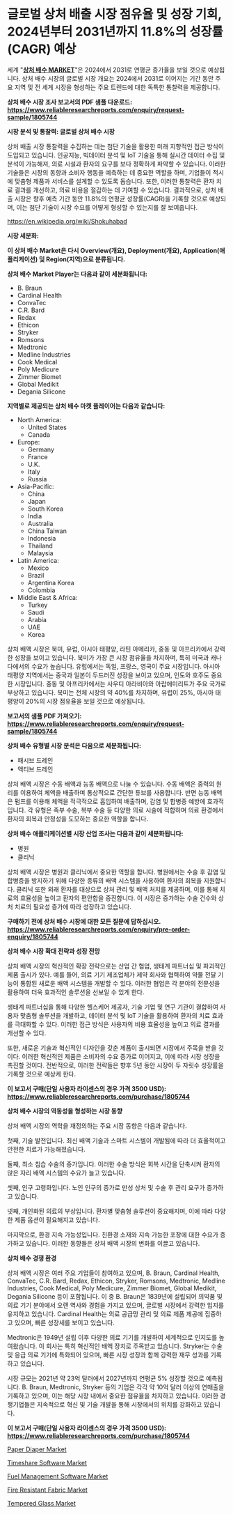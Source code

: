 <p><h1>글로벌 상처 배출 시장 점유율 및 성장 기회, 2024년부터 2031년까지 11.8%의 성장률(CAGR) 예상</h1></p><p>세계 "<strong><a href="https://www.reliableresearchreports.com/wound-drainage-r1805744?utm_campaign=105&utm_medium=8&utm_source=Github&utm_content=ia&utm_term=15112024&utm_id=wound-drainage">상처 배수 MARKET</a></strong>"은 2024에서 2031로 연평균 증가율을 보일 것으로 예상됩니다. 상처 배수 시장의 글로벌 시장 개요는 2024에서 2031로 이어지는 기간 동안 주요 지역 및 전 세계 시장을 형성하는 주요 트렌드에 대한 독특한 통찰력을 제공합니다.</p>
<p><strong>상처 배수 시장 조사 보고서의 PDF 샘플 다운로드: <a href="https://www.reliableresearchreports.com/enquiry/request-sample/1805744?utm_campaign=105&utm_medium=8&utm_source=Github&utm_content=ia&utm_term=15112024&utm_id=wound-drainage">https://www.reliableresearchreports.com/enquiry/request-sample/1805744</a></strong></p>
<p><strong>시장 분석 및 통찰력: 글로벌 상처 배수 시장</strong></p>
<p><p>상처 배출 시장 통찰력을 수집하는 데는 첨단 기술을 활용한 미래 지향적인 접근 방식이 도입되고 있습니다. 인공지능, 빅데이터 분석 및 IoT 기술을 통해 실시간 데이터 수집 및 분석이 가능해져, 의료 시설과 환자의 요구를 보다 정확하게 파악할 수 있습니다. 이러한 기술들은 시장의 동향과 소비자 행동을 예측하는 데 중요한 역할을 하며, 기업들이 적시에 맞춤형 제품과 서비스를 설계할 수 있도록 돕습니다. 또한, 이러한 통찰력은 환자 치료 결과를 개선하고, 의료 비용을 절감하는 데 기여할 수 있습니다. 결과적으로, 상처 배출 시장은 향후 예측 기간 동안 11.8%의 연평균 성장률(CAGR)을 기록할 것으로 예상되며, 이는 첨단 기술이 시장 수요를 어떻게 형성할 수 있는지를 잘 보여줍니다.</p></p>
<p><a href="%7CAUTHORITHY_DOMAIN_URL%7C?utm_campaign=105&utm_medium=8&utm_source=Github&utm_content=ia&utm_term=15112024&utm_id=wound-drainage">https://en.wikipedia.org/wiki/Shokuhabad</a></p>
<p><strong>시장 세분화:</strong></p>
<p><strong>이 상처 배수 Market은 다시 Overview(개요), Deployment(개요), Application(애플리케이션) 및 Region(지역)으로 분류됩니다.</strong></p>
<p><strong>상처 배수 Market Player는 다음과 같이 세분화됩니다:</strong></p>
<p><ul><li>B. Braun</li><li>Cardinal Health</li><li>ConvaTec</li><li>C.R. Bard</li><li>Redax</li><li>Ethicon</li><li>Stryker</li><li>Romsons</li><li>Medtronic</li><li>Medline Industries</li><li>Cook Medical</li><li>Poly Medicure</li><li>Zimmer Biomet</li><li>Global Medikit</li><li>Degania Silicone</li></ul></p>
<p><strong>지역별로 제공되는 상처 배수 마켓 플레이어는 다음과 같습니다:</strong></p>
<p><ul>
    <li>
        North America:
        <ul>
            <li>United States</li>
            <li>Canada</li>
        </ul>
    </li>
    <li>
        Europe:
        <ul>
            <li>Germany</li>
            <li>France</li>
            <li>U.K.</li>
            <li>Italy</li>
            <li>Russia</li>
        </ul>
    </li>
    <li>
        Asia-Pacific:
        <ul>
            <li>China</li>
            <li>Japan</li>
            <li>South Korea</li>
            <li>India</li>
            <li>Australia</li>
            <li>China Taiwan</li>
            <li>Indonesia</li>
            <li>Thailand</li>
            <li>Malaysia</li>
        </ul>
    </li>
    <li>
        Latin America:
        <ul>
            <li>Mexico</li>
            <li>Brazil</li>
            <li>Argentina Korea</li>
            <li>Colombia</li>
        </ul>
    </li>
    <li>
        Middle East & Africa:
        <ul>
            <li>Turkey</li>
            <li>Saudi</li>
            <li>Arabia</li>
            <li>UAE</li>
            <li>Korea</li>
        </ul>
    </li>
    </ul></p>
<p><p>상처 배액 시장은 북미, 유럽, 아시아 태평양, 라틴 아메리카, 중동 및 아프리카에서 강력한 성장을 보이고 있습니다. 북미가 가장 큰 시장 점유율을 차지하며, 특히 미국과 캐나다에서의 수요가 높습니다. 유럽에서는 독일, 프랑스, 영국이 주요 시장입니다. 아시아 태평양 지역에서는 중국과 일본이 두드러진 성장을 보이고 있으며, 인도와 호주도 중요한 시장입니다. 중동 및 아프리카에서는 사우디 아라비아와 아랍에미리트가 주요 국가로 부상하고 있습니다. 북미는 전체 시장의 약 40%를 차지하며, 유럽이 25%, 아시아 태평양이 20%의 시장 점유율을 보일 것으로 예상됩니다.</p></p>
<p><strong>보고서의 샘플 PDF 가져오기: <a href="https://www.reliableresearchreports.com/enquiry/request-sample/1805744?utm_campaign=105&utm_medium=8&utm_source=Github&utm_content=ia&utm_term=15112024&utm_id=wound-drainage">https://www.reliableresearchreports.com/enquiry/request-sample/1805744</a></strong></p>
<p><strong>상처 배수 유형별 시장 분석은 다음으로 세분화됩니다:</strong></p>
<p><ul><li>패시브 드레인</li><li>액티브 드레인</li></ul></p>
<p><p>상처 배액 시장은 수동 배액과 능동 배액으로 나눌 수 있습니다. 수동 배액은 중력의 원리를 이용하여 체액을 배출하며 통상적으로 간단한 튜브를 사용합니다. 반면 능동 배액은 펌프를 이용해 체액을 적극적으로 흡입하여 배출하며, 감염 및 합병증 예방에 효과적입니다. 각 유형은 족부 수술, 복부 수술 등 다양한 의료 시술에 적합하며 의료 환경에서 환자의 회복과 안정성을 도모하는 중요한 역할을 합니다.</p></p>
<p><strong>상처 배수 애플리케이션별 시장 산업 조사는 다음과 같이 세분화됩니다:</strong></p>
<p><ul><li>병원</li><li>클리닉</li></ul></p>
<p><p>상처 배액 시장은 병원과 클리닉에서 중요한 역할을 합니다. 병원에서는 수술 후 감염 및 합병증을 방지하기 위해 다양한 종류의 배액 시스템을 사용하여 환자의 회복을 지원합니다. 클리닉 또한 외래 환자를 대상으로 상처 관리 및 배액 처치를 제공하며, 이를 통해 치료의 효율성을 높이고 환자의 편안함을 증진합니다. 이 시장은 증가하는 수술 건수와 상처 치료의 필요성 증가에 따라 성장하고 있습니다.</p></p>
<p><strong>구매하기 전에 상처 배수 시장에 대한 모든 질문에 답하십시오. <a href="https://www.reliableresearchreports.com/enquiry/pre-order-enquiry/1805744?utm_campaign=105&utm_medium=8&utm_source=Github&utm_content=ia&utm_term=15112024&utm_id=wound-drainage">https://www.reliableresearchreports.com/enquiry/pre-order-enquiry/1805744</a></strong></p>
<p><strong>상처 배수 시장 확대 전략과 성장 전망</strong></p>
<p><p>상처 배액 시장의 혁신적인 확장 전략으로는 산업 간 협업, 생태계 파트너십 및 파괴적인 제품 출시가 있다. 예를 들어, 의료 기기 제조업체가 제약 회사와 협력하여 약물 전달 기능이 통합된 새로운 배액 시스템을 개발할 수 있다. 이러한 협업은 각 분야의 전문성을 활용하여 더욱 효과적인 솔루션을 선보일 수 있게 한다.</p><p>생태계 파트너십을 통해 다양한 헬스케어 제공자, 기술 기업 및 연구 기관이 결합하여 사용자 맞춤형 솔루션을 개발하고, 데이터 분석 및 IoT 기술을 활용하여 환자의 치료 효과를 극대화할 수 있다. 이러한 접근 방식은 사용자의 비용 효율성을 높이고 의료 결과를 개선할 수 있다.</p><p>또한, 새로운 기술과 혁신적인 디자인을 갖춘 제품이 출시되면 시장에서 주목을 받을 것이다. 이러한 혁신적인 제품은 소비자의 수요 증가로 이어지고, 이에 따라 시장 성장을 촉진할 것이다. 전반적으로, 이러한 전략들은 향후 5년 동안 시장이 두 자릿수 성장률을 기록할 것으로 예상케 한다.</p></p>
<p><strong>이 보고서 구매(단일 사용자 라이센스의 경우 가격 3500 USD): <a href="https://www.reliableresearchreports.com/purchase/1805744?utm_campaign=105&utm_medium=8&utm_source=Github&utm_content=ia&utm_term=15112024&utm_id=wound-drainage">https://www.reliableresearchreports.com/purchase/1805744</a></strong></p>
<p><strong>상처 배수 시장의 역동성을 형성하는 시장 동향</strong></p>
<p><p>상처 배액 시장의 역학을 재정의하는 주요 시장 동향은 다음과 같습니다. </p><p>첫째, 기술 발전입니다. 최신 배액 기술과 스마트 시스템이 개발됨에 따라 더 효율적이고 안전한 치료가 가능해졌습니다. </p><p>둘째, 최소 침습 수술의 증가입니다. 이러한 수술 방식은 회복 시간을 단축시켜 환자의 앉은 자리 배액 시스템의 수요가 늘고 있습니다. </p><p>셋째, 인구 고령화입니다. 노인 인구의 증가로 만성 상처 및 수술 후 관리 요구가 증가하고 있습니다. </p><p>넷째, 개인화된 의료의 부상입니다. 환자별 맞춤형 솔루션이 중요해지며, 이에 따라 다양한 제품 옵션이 필요해지고 있습니다. </p><p>마지막으로, 환경 지속 가능성입니다. 친환경 소재와 지속 가능한 포장에 대한 수요가 증가하고 있습니다. 이러한 동향들은 상처 배액 시장의 변화를 이끌고 있습니다.</p></p>
<p><strong>상처 배수 경쟁 환경</strong></p>
<p><p>상처 배액 시장은 여러 주요 기업들이 참여하고 있으며, B. Braun, Cardinal Health, ConvaTec, C.R. Bard, Redax, Ethicon, Stryker, Romsons, Medtronic, Medline Industries, Cook Medical, Poly Medicure, Zimmer Biomet, Global Medikit, Degania Silicone 등이 포함됩니다. 이 중 B. Braun은 1839년에 설립되어 의약품 및 의료 기기 분야에서 오랜 역사와 경험을 가지고 있으며, 글로벌 시장에서 강력한 입지를 유지하고 있습니다. Cardinal Health는 의료 공급망 관리 및 의료 제품 제공에 집중하고 있으며, 빠른 성장세를 보이고 있습니다.</p><p>Medtronic은 1949년 설립 이후 다양한 의료 기기를 개발하여 세계적으로 인지도를 높여왔습니다. 이 회사는 특히 혁신적인 배액 장치로 주목받고 있습니다. Stryker는 수술 및 응급 의료 기기에 특화되어 있으며, 빠른 시장 성장과 함께 강력한 재무 성과를 기록하고 있습니다.</p><p>시장 규모는 2021년 약 23억 달러에서 2027년까지 연평균 5% 성장할 것으로 예측됩니다. B. Braun, Medtronic, Stryker 등의 기업은 각각 약 10억 달러 이상의 연매출을 기록하고 있으며, 이는 해당 시장 내에서 중요한 점유율을 차지하고 있습니다. 이러한 경쟁기업들은 지속적으로 혁신 및 기술 개발을 통해 시장에서의 위치를 강화하고 있습니다.</p></p>
<p><strong>이 보고서 구매(단일 사용자 라이센스의 경우 가격 3500 USD): <a href="https://www.reliableresearchreports.com/purchase/1805744?utm_campaign=105&utm_medium=8&utm_source=Github&utm_content=ia&utm_term=15112024&utm_id=wound-drainage">https://www.reliableresearchreports.com/purchase/1805744</a></strong></p>
<p><p><a href="https://www.linkedin.com/pulse/paper-diaper-market-indicators-size-regional-breakdown-player-408cc?utm_campaign=105&utm_medium=8&utm_source=Github&utm_content=ia&utm_term=15112024&utm_id=wound-drainage">Paper Diaper Market</a></p><p><a href="https://issuu.com/reportprime-2/docs/timeshare-software-market-size-2030_18c4486f195b0f?utm_campaign=105&utm_medium=8&utm_source=Github&utm_content=ia&utm_term=15112024&utm_id=wound-drainage">Timeshare Software Market</a></p><p><a href="https://issuu.com/reportprime-2/docs/fuel-management-software-market-siz_5aea3d6eb8c5f3?utm_campaign=105&utm_medium=8&utm_source=Github&utm_content=ia&utm_term=15112024&utm_id=wound-drainage">Fuel Management Software Market</a></p><p><a href="https://www.linkedin.com/pulse/driving-forces-global-fire-resistant-fabric-market-trends-applications-oizfc?utm_campaign=105&utm_medium=8&utm_source=Github&utm_content=ia&utm_term=15112024&utm_id=wound-drainage">Fire Resistant Fabric Market</a></p><p><a href="https://github.com/arionmp/Market-Research-Report-List-5/blob/main/tempered-glass-market.md?utm_campaign=105&utm_medium=8&utm_source=Github&utm_content=ia&utm_term=15112024&utm_id=wound-drainage">Tempered Glass Market</a></p></p>